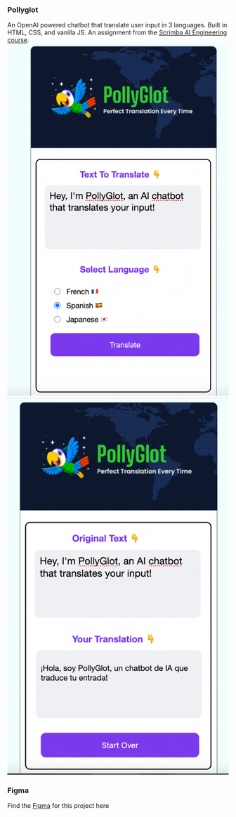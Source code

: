 ### Pollyglot
An OpenAI powered chatbot that translate user input in 3 languages.
Built in HTML, CSS, and vanilla JS. An assignment from the [Scrimba AI Engineering course](#https://scrimba.com/the-ai-engineer-path-c02v).
![img.png](assets/img.png)
![img_1.png](assets/img_1.png)

### Figma
Find the [Figma](https://www.figma.com/design/5zQQiaSDdUu8AqVGlg9PZ3/OpenAi-API---PollyGlot?node-id=1-168&t=KHxtYVDkkR4plj08-0) 
for this project here

